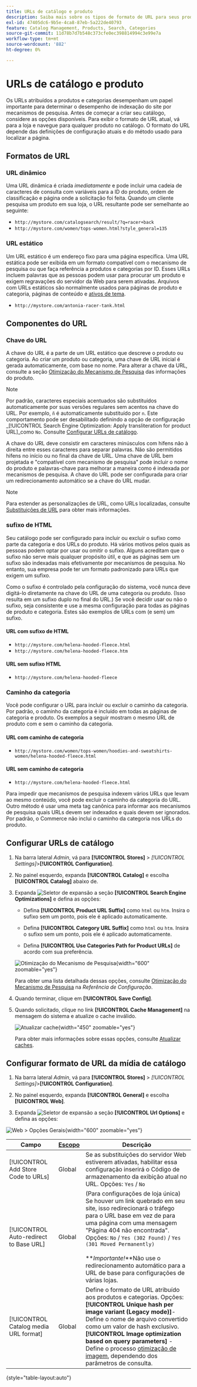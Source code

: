 ```yaml
---
title: URLs de catálogo e produto
description: Saiba mais sobre os tipos de formato de URL para seus produtos de catálogo e como configurá-los.
exl-id: 47405dc6-9b5e-4ca8-87eb-5a222de40793
feature: Catalog Management, Products, Search, Categories
source-git-commit: 11d78b7d7b548c373cfe0ec398814994c3e99e7a
workflow-type: tm+mt
source-wordcount: '882'
ht-degree: 0%

---
```


# URLs de catálogo e produto

Os URLs atribuídos a produtos e categorias desempenham um papel importante para determinar o desempenho de indexação do site por mecanismos de pesquisa. Antes de começar a criar seu catálogo, considere as opções disponíveis. Para exibir o formato de URL atual, vá para a loja e navegue para qualquer produto no catálogo. O formato do URL depende das definições de configuração atuais e do método usado para localizar a página.

## Formatos de URL

### URL dinâmico

Uma URL dinâmica é criada _imediatamente_ e pode incluir uma cadeia de caracteres de consulta com variáveis para a ID do produto, ordem de classificação e página onde a solicitação foi feita. Quando um cliente pesquisa um produto em sua loja, o URL resultante pode ser semelhante ao seguinte:

- `http://mystore.com/catalogsearch/result/?q=racer+back`
- `http://mystore.com/women/tops-women.html?style_general=135`

### URL estático

Um URL estático é um endereço fixo para uma página específica. Uma URL estática pode ser exibida em um formato compatível com o mecanismo de pesquisa ou que faça referência a produtos e categorias por ID. Esses URLs incluem palavras que as pessoas podem usar para procurar um produto e exigem regravações do servidor da Web para serem ativadas. Arquivos com URLs estáticos são normalmente usados para páginas de produto e categoria, páginas de conteúdo e [ativos de tema](../content-design/theme-assets.md).

- `http://mystore.com/antonia-racer-tank.html`

## Componentes do URL

### Chave do URL

A chave do URL é a parte de um URL estático que descreve o produto ou categoria. Ao criar um produto ou categoria, uma chave de URL inicial é gerada automaticamente, com base no nome. Para alterar a chave da URL, consulte a seção [Otimização do Mecanismo de Pesquisa](product-search-engine-optimization.md) das informações do produto.

>[!NOTE]
>
>Por padrão, caracteres especiais acentuados são substituídos automaticamente por suas versões regulares sem acentos na chave do URL. Por exemplo, `ñ` é automaticamente substituído por `n`. Este comportamento pode ser desabilitado definindo a opção de configuração _[!UICONTROL Search Engine Optimization: Apply transliteration for product URL]_como `No`. Consulte [Configurar URLs de catálogo](#configure-catalog-urls).

A chave do URL deve consistir em caracteres minúsculos com hifens não à direita entre esses caracteres para separar palavras. Não são permitidos hifens no início ou no final da chave de URL. Uma chave de URL bem projetada e &quot;compatível com mecanismo de pesquisa&quot; pode incluir o nome do produto e palavras-chave para melhorar a maneira como é indexada por mecanismos de pesquisa. A chave do URL pode ser configurada para criar um redirecionamento automático se a chave do URL mudar.

>[!NOTE]
>
>Para estender as personalizações de URL, como URLs localizadas, consulte [Substituições de URL](../merchandising-promotions/url-rewrite.md) para obter mais informações.

### sufixo de HTML

Seu catálogo pode ser configurado para incluir ou excluir o sufixo como parte da categoria e dos URLs do produto. Há vários motivos pelos quais as pessoas podem optar por usar ou omitir o sufixo. Alguns acreditam que o sufixo não serve mais qualquer propósito útil, e que as páginas sem um sufixo são indexadas mais efetivamente por mecanismos de pesquisa. No entanto, sua empresa pode ter um formato padronizado para URLs que exigem um sufixo.

Como o sufixo é controlado pela configuração do sistema, você nunca deve digitá-lo diretamente na chave do URL de uma categoria ou produto. (Isso resulta em um sufixo duplo no final do URL.) Se você decidir usar ou não o sufixo, seja consistente e use a mesma configuração para todas as páginas de produto e categoria. Estes são exemplos de URLs com (e sem) um sufixo.

#### URL com sufixo de HTML

- `http://mystore.com/helena-hooded-fleece.html`
- `http://mystore.com/helena-hooded-fleece.htm`

#### URL sem sufixo HTML

- `http://mystore.com/helena-hooded-fleece`

### Caminho da categoria

Você pode configurar o URL para incluir ou excluir o caminho da categoria. Por padrão, o caminho da categoria é incluído em todas as páginas de categoria e produto. Os exemplos a seguir mostram o mesmo URL de produto com e sem o caminho da categoria.

#### URL com caminho de categoria

- `http://mystore.com/women/tops-women/hoodies-and-sweatshirts-women/helena-hooded-fleece.html`

#### URL sem caminho de categoria

- `http://mystore.com/helena-hooded-fleece.html`

Para impedir que mecanismos de pesquisa indexem vários URLs que levam ao mesmo conteúdo, você pode excluir o caminho da categoria do URL. Outro método é usar uma meta tag canônica para informar aos mecanismos de pesquisa quais URLs devem ser indexados e quais devem ser ignorados. Por padrão, o Commerce não inclui o caminho da categoria nos URLs do produto.

## Configurar URLs de catálogo

1. Na barra lateral _Admin_, vá para **[!UICONTROL Stores]** > _[!UICONTROL Settings]_>**[!UICONTROL Configuration]**.

1. No painel esquerdo, expanda **[!UICONTROL Catalog]** e escolha **[!UICONTROL Catalog]** abaixo de.

1. Expanda ![Seletor de expansão](../assets/icon-display-expand.png) a seção **[!UICONTROL Search Engine Optimizations]** e defina as opções:

   - Defina **[!UICONTROL Product URL Suffix]** como `html` ou `htm`. Insira o sufixo sem um ponto, pois ele é aplicado automaticamente.

   - Defina **[!UICONTROL Category URL Suffix]** como `html` ou `htm`. Insira o sufixo sem um ponto, pois ele é aplicado automaticamente.

   - Defina **[!UICONTROL Use Categories Path for Product URLs]** de acordo com sua preferência.

   ![Otimização do Mecanismo de Pesquisa](../configuration-reference/catalog/assets/catalog-search-engine-optimization.png){width="600" zoomable="yes"}

   Para obter uma lista detalhada dessas opções, consulte [Otimização do Mecanismo de Pesquisa](../configuration-reference/catalog/catalog.md#search-engine-optimization) na _Referência de Configuração_.

1. Quando terminar, clique em **[!UICONTROL Save Config]**.

1. Quando solicitado, clique no link **[!UICONTROL Cache Management]** na mensagem do sistema e atualize o cache inválido.

   ![Atualizar cache](./assets/msg-cache-management.png){width="450" zoomable="yes"}

   Para obter mais informações sobre essas opções, consulte [Atualizar caches](../systems/cache-management.md#refresh-specific-caches).

## Configurar formato de URL da mídia de catálogo

1. Na barra lateral _Admin_, vá para **[!UICONTROL Stores]** > _[!UICONTROL Settings]_>**[!UICONTROL Configuration]**.

1. No painel esquerdo, expanda **[!UICONTROL General]** e escolha **[!UICONTROL Web]**.

1. Expanda ![Seletor de expansão](../assets/icon-display-expand.png) a seção **[!UICONTROL Url Options]** e defina as opções:

![Web > Opções Gerais](../configuration-reference/general/assets/web-url-options.png){width="600" zoomable="yes"}

| Campo | [Escopo](../getting-started/websites-stores-views.md#scope-settings) | Descrição |
|--- |--- |--- |
| [!UICONTROL Add Store Code to URLs] | Global | Se as substituições do servidor Web estiverem ativadas, habilitar essa configuração inserirá o Código de armazenamento da exibição atual no URL. Opções: `Yes` / `No` |
| [!UICONTROL Auto-redirect to Base URL] | Global | (Para configurações de loja única) Se houver um link quebrado em seu site, isso redirecionará o tráfego para o URL base em vez de para uma página com uma mensagem &quot;Página 404 não encontrada&quot;. Opções: `No` / `Yes (302 Found)` / `Yes (301 Moved Permanently)` <br /><br />**_Importante!_**Não use o redirecionamento automático para a URL de base para configurações de várias lojas. |
| [!UICONTROL Catalog media URL format] | Global | Define o formato de URL atribuído aos produtos e categorias. Opções: <br />**[!UICONTROL Unique hash per image variant (Legacy mode)]**- Define o nome de arquivo convertido como um valor de hash exclusivo.<br />**[!UICONTROL Image optimization based on query parameters]** - Define o processo [otimização de imagem](../content-design/media-gallery-image-optimization.md), dependendo dos parâmetros de consulta. |

{style="table-layout:auto"}
